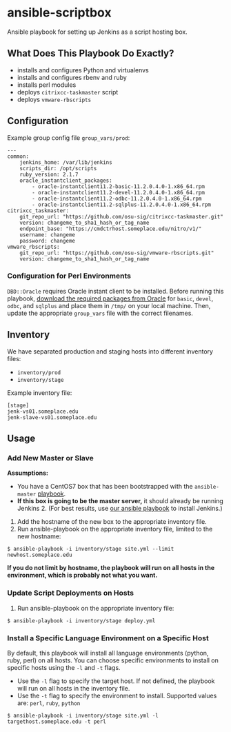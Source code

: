 # ansible-scriptbox

Ansible playbook for setting up Jenkins as a script hosting box.

## What Does This Playbook Do Exactly?

* installs and configures Python and virtualenvs
* installs and configures rbenv and ruby
* installs perl modules
* deploys `citrixcc-taskmaster` script
* deploys `vmware-rbscripts`

## Configuration

Example group config file `group_vars/prod`:

```
---
common:
    jenkins_home: /var/lib/jenkins
    scripts_dir: /opt/scripts
    ruby_version: 2.1.7
    oracle_instantclient_packages:
        - oracle-instantclient11.2-basic-11.2.0.4.0-1.x86_64.rpm
        - oracle-instantclient11.2-devel-11.2.0.4.0-1.x86_64.rpm
        - oracle-instantclient11.2-odbc-11.2.0.4.0-1.x86_64.rpm
        - oracle-instantclient11.2-sqlplus-11.2.0.4.0-1.x86_64.rpm
citrixcc_taskmaster:
    git_repo_url: "https://github.com/osu-sig/citrixcc-taskmaster.git"
    version: changeme_to_sha1_hash_or_tag_name
    endpoint_base: "https://cmdctrhost.someplace.edu/nitro/v1/"
    username: changeme
    password: changeme
vmware_rbscripts:
    git_repo_url: "https://github.com/osu-sig/vmware-rbscripts.git"
    version: changeme_to_sha1_hash_or_tag_name
```

### Configuration for Perl Environments

`DBD::Oracle` requires Oracle instant client to be installed. Before running this playbook, [download the required packages from Oracle](http://www.oracle.com/technetwork/topics/linuxx86-64soft-092277.html) for `basic`, `devel`, `odbc`, and `sqlplus` and place them in `/tmp/` on your local machine. Then, update the appropriate `group_vars` file with the correct filenames.

## Inventory

We have separated production and staging hosts into different inventory files:
* `inventory/prod`
* `inventory/stage`

Example inventory file:

```
[stage]
jenk-vs01.someplace.edu
jenk-slave-vs01.someplace.edu
```

## Usage

### Add New Master or Slave

**Assumptions:**
* You have a CentOS7 box that has been bootstrapped with the `ansible-master` [playbook](https://github.com/osu-itis/ansible-master).
* **If this box is going to be the master server,** it should already be running Jenkins 2. (For best results, use [our ansible playbook](https://github.com/osu-itis/ansible-jenkins2) to install Jenkins.)

1. Add the hostname of the new box to the appropriate inventory file.
1. Run ansible-playbook on the appropriate inventory file, limited to the new hostname:

```
$ ansible-playbook -i inventory/stage site.yml --limit newhost.someplace.edu
```

**If you do not limit by hostname, the playbook will run on all hosts in the environment, which is probably not what you want.**

### Update Script Deployments on Hosts

1. Run ansible-playbook on the appropriate inventory file:

```
$ ansible-playbook -i inventory/stage deploy.yml
```

### Install a Specific Language Environment on a Specific Host

By default, this playbook will install all language environments (python, ruby, perl) on all hosts. You can choose specific environments to install on specific hosts using the `-l` and `-t` flags.

* Use the `-l` flag to specify the target host. If not defined, the playbook will run on all hosts in the inventory file.
* Use the `-t` flag to specify the environment to install. Supported values are: `perl`, `ruby`, `python`

```
$ ansible-playbook -i inventory/stage site.yml -l targethost.someplace.edu -t perl
```
